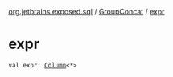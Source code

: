 [org.jetbrains.exposed.sql](../index.md) / [GroupConcat](index.md) / [expr](.)

# expr

`val expr: `[`Column`](../-column/index.md)`<*>`
